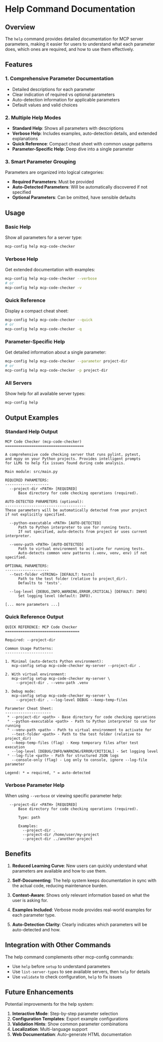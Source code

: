 # Help Command Documentation

## Overview

The `help` command provides detailed documentation for MCP server parameters, making it easier for users to understand what each parameter does, which ones are required, and how to use them effectively.

## Features

### 1. **Comprehensive Parameter Documentation**
- Detailed descriptions for each parameter
- Clear indication of required vs optional parameters
- Auto-detection information for applicable parameters
- Default values and valid choices

### 2. **Multiple Help Modes**
- **Standard Help**: Shows all parameters with descriptions
- **Verbose Help**: Includes examples, auto-detection details, and extended explanations
- **Quick Reference**: Compact cheat sheet with common usage patterns
- **Parameter-Specific Help**: Deep dive into a single parameter

### 3. **Smart Parameter Grouping**
Parameters are organized into logical categories:
- **Required Parameters**: Must be provided
- **Auto-Detected Parameters**: Will be automatically discovered if not specified
- **Optional Parameters**: Can be omitted, have sensible defaults

## Usage

### Basic Help
Show all parameters for a server type:
```bash
mcp-config help mcp-code-checker
```

### Verbose Help
Get extended documentation with examples:
```bash
mcp-config help mcp-code-checker --verbose
# or
mcp-config help mcp-code-checker -v
```

### Quick Reference
Display a compact cheat sheet:
```bash
mcp-config help mcp-code-checker --quick
# or
mcp-config help mcp-code-checker -q
```

### Parameter-Specific Help
Get detailed information about a single parameter:
```bash
mcp-config help mcp-code-checker --parameter project-dir
# or
mcp-config help mcp-code-checker -p project-dir
```

### All Servers
Show help for all available server types:
```bash
mcp-config help
```

## Output Examples

### Standard Help Output
```
MCP Code Checker (mcp-code-checker)
====================================

A comprehensive code checking server that runs pylint, pytest,
and mypy on your Python projects. Provides intelligent prompts
for LLMs to help fix issues found during code analysis.

Main module: src/main.py

REQUIRED PARAMETERS:
--------------------
  --project-dir <PATH> [REQUIRED]
      Base directory for code checking operations (required).

AUTO-DETECTED PARAMETERS (optional):
-------------------------------------
These parameters will be automatically detected from your project
if not explicitly specified.

  --python-executable <PATH> [AUTO-DETECTED]
      Path to Python interpreter to use for running tests.
      If not specified, auto-detects from project or uses current interpreter.

  --venv-path <PATH> [AUTO-DETECTED]
      Path to virtual environment to activate for running tests.
      Auto-detects common venv patterns (.venv, venv, env) if not specified.

OPTIONAL PARAMETERS:
--------------------
  --test-folder <STRING> [DEFAULT: tests]
      Path to the test folder (relative to project_dir).
      Defaults to 'tests'.

  --log-level {DEBUG,INFO,WARNING,ERROR,CRITICAL} [DEFAULT: INFO]
      Set logging level (default: INFO).

[... more parameters ...]
```

### Quick Reference Output
```
QUICK REFERENCE: MCP Code Checker
==================================

Required: --project-dir

Common Usage Patterns:
----------------------

1. Minimal (auto-detects Python environment):
   mcp-config setup mcp-code-checker my-server --project-dir .

2. With virtual environment:
   mcp-config setup mcp-code-checker my-server \
     --project-dir . --venv-path .venv

3. Debug mode:
   mcp-config setup mcp-code-checker my-server \
     --project-dir . --log-level DEBUG --keep-temp-files

Parameter Cheat Sheet:
---------------------
 * --project-dir <path> - Base directory for code checking operations
 ° --python-executable <path> - Path to Python interpreter to use for running
 ° --venv-path <path> - Path to virtual environment to activate for
   --test-folder <path> - Path to the test folder (relative to project_dir)
   --keep-temp-files (flag) - Keep temporary files after test execution
   --log-level [DEBUG/INFO/WARNING/ERROR/CRITICAL] - Set logging level
 ° --log-file <path> - Path for structured JSON logs
   --console-only (flag) - Log only to console, ignore --log-file parameter

Legend: * = required, ° = auto-detected
```

### Verbose Parameter Help
When using `--verbose` or viewing specific parameter help:
```
  --project-dir <PATH> [REQUIRED]
      Base directory for code checking operations (required).

      Type: path
      
      Examples:
        --project-dir .
        --project-dir /home/user/my-project
        --project-dir ../another-project
```

## Benefits

1. **Reduced Learning Curve**: New users can quickly understand what parameters are available and how to use them.

2. **Self-Documenting**: The help system keeps documentation in sync with the actual code, reducing maintenance burden.

3. **Context-Aware**: Shows only relevant information based on what the user is asking for.

4. **Examples Included**: Verbose mode provides real-world examples for each parameter type.

5. **Auto-Detection Clarity**: Clearly indicates which parameters will be auto-detected and how.

## Integration with Other Commands

The help command complements other mcp-config commands:

- Use `help` before `setup` to understand parameters
- Use `list-server-types` to see available servers, then `help` for details
- Use `validate` to check configuration, `help` to fix issues

## Future Enhancements

Potential improvements for the help system:

1. **Interactive Mode**: Step-by-step parameter selection
2. **Configuration Templates**: Export example configurations
3. **Validation Hints**: Show common parameter combinations
4. **Localization**: Multi-language support
5. **Web Documentation**: Auto-generate HTML documentation
